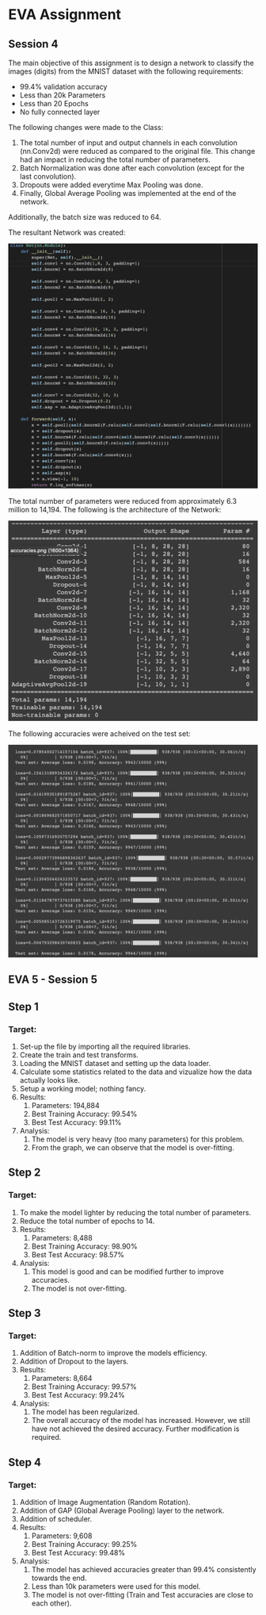 # EVA Assignment 

## Session 4

The main objective of this assignment is to design a network to classify the images (digits) from the MNIST dataset with the following requirements: 

* 99.4% validation accuracy
* Less than 20k Parameters
* Less than 20 Epochs
* No fully connected layer

The following changes were made to the Class: 

1. The total number of input and output channels in each convolution (nn.Conv2d) were reduced as compared to the original file. This change had an impact in reducing the total number of parameters.
2. Batch Normalization was done after each convolution (except for the last convolution).
3. Dropouts were added everytime Max Pooling was done. 
4. Finally, Global Average Pooling was implemented at the end of the network.

Additionally, the batch size was reduced to 64.

The resultant Network was created: 

![Network](https://github.com/sahalk/eva/blob/master/images/Network.png)

The total number of parameters were reduced from approximately 6.3 million to 14,194. The following is the architecture of the Network: 

![Architecture](https://github.com/sahalk/eva/blob/master/images/Arc.png)

The following accuracies were acheived on the test set: 

![Accuracies](https://raw.githubusercontent.com/sahalk/eva/master/images/accuracies.png)


## EVA 5 - Session 5
## Step 1

### Target: 

1. Set-up the file by importing all the required libraries.
2. Create the train and test transforms.
3. Loading the MNIST dataset and setting up the data loader.
4. Calculate some statistics related to the data and vizualize how the data actually looks like.
5. Setup a working model; nothing fancy.
6. Results: 
    1. Parameters: 194,884
    2. Best Training Accuracy: 99.54%
    3. Best Test Accuracy: 99.11%
7. Analysis:
    1. The model is very heavy (too many parameters) for this problem.
    2. From the graph, we can observe that the model is over-fitting.


## Step 2

### Target: 

1. To make the model lighter by reducing the total number of parameters.
2. Reduce the total number of epochs to 14.
3. Results: 
    1. Parameters: 8,488
    2. Best Training Accuracy: 98.90%
    3. Best Test Accuracy: 98.57%
4. Analysis:
    1. This model is good and can be modified further to improve accuracies.
    2. The model is not over-fitting.

## Step 3

### Target: 

1. Addition of Batch-norm to improve the models efficiency.
2. Addition of Dropout to the layers.
3. Results: 
    1. Parameters: 8,664
    2. Best Training Accuracy: 99.57%
    3. Best Test Accuracy: 99.24%
4. Analysis:
    1. The model has been regularized.
    2. The overall accuracy of the model has increased. However, we still have not achieved the desired accuracy. Further modification is required.
    
## Step 4

### Target: 

1. Addition of Image Augmentation (Random Rotation).
2. Addition of GAP (Global Average Pooling) layer to the network.
3. Addition of scheduler.
3. Results: 
    1. Parameters: 9,608
    2. Best Training Accuracy: 99.25%
    3. Best Test Accuracy: 99.48%
4. Analysis:
    1. The model has achieved accuracies greater than 99.4% consistently towards the end.
    2. Less than 10k parameters were used for this model.
    3. The model is not over-fitting (Train and Test accuracies are close to each other).

